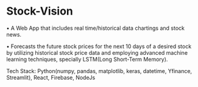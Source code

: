 # Stock-Vision
• A Web App that includes real time/historical data chartings and stock news.

• Forecasts the future stock prices for the next 10 days of a desired stock by 
utilizing historical stock price data and employing advanced machine learning 
techniques, specially LSTM(Long Short-Term Memory).


Tech Stack: Python(numpy, pandas, matplotlib, keras, datetime, Yfinance, Streamlit), React, Firebase, NodeJs
